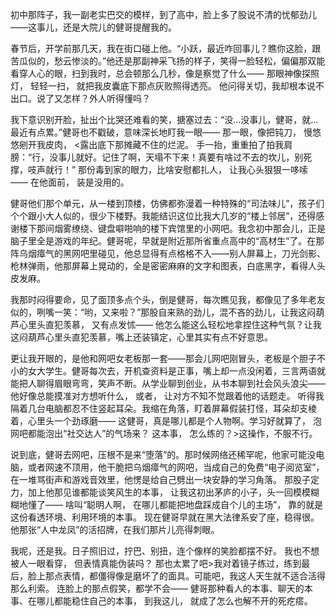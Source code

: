 初中那阵子，我一副老实巴交的模样，到了高中，脸上多了股说不清的忧郁劲儿——这事儿，还是大院儿的健哥提醒我的。

春节后，开学前那几天，我在街口碰上他。“小跃，最近咋回事儿？瞧你这脸，跟苦瓜似的，愁云惨淡的。”他还是那副神采飞扬的样子，笑得一脸轻松，偏偏那双能看穿人心的眼，扫到我时，总会顿那么几秒，像是察觉了什么—— 那眼神像探照灯， 轻轻一扫， 就把我皮囊底下那点灰败照得透亮。 他问得关切，我却根本说不出口。说了又怎样？外人听得懂吗？

我下意识别开脸，扯出个比哭还难看的笑，搪塞过去：“没…没事儿，健哥，就…最近有点累。”健哥也不戳破，意味深长地盯我一眼—— 那一眼，像把钝刀， 慢悠悠剜开我皮肉， <露出底下那摊藏不住的烂泥。 手一抬，重重拍了拍我肩膀：“行，没事儿就好。记住了啊，天塌不下来！真要有啥过不去的坎儿，别死撑，吱声就行！” 那份毒到家的眼力，比啥安慰都扎人， 让我心头狠狠一哆嗦—— 在他面前， 装是没用的。

健哥他们那个单元，从一楼到顶楼，仿佛都弥漫着一种特殊的“司法味儿”，孩子们个个跟小大人似的，很少下楼野。我能结识这位比我大几岁的“楼上邻居”，还得感谢楼下那间烟雾缭绕、键盘噼啪响的楼下宾馆里的小网吧。我念初中那会儿，正是脑子里全是游戏的年纪。健哥呢，早就是附近那所省重点高中的“高材生”了。在那阵乌烟瘴气的黑网吧里碰见，他总显得有点格格不入——别人屏幕上，刀光剑影、枪林弹雨，他那屏幕上晃动的，全是密密麻麻的文字和图表，白底黑字，看得人头皮发麻。

我那时闷得要命，见了面顶多点个头，倒是健哥，每次瞧见我，都像见了多年老友似的，咧嘴一笑：“哟，又来啦？”那股自来熟的劲儿，混不吝的劲儿，让我这闷葫芦心里头直犯羡慕， 又有点发怵—— 他怎么能这么轻松地拿捏住这种气氛？让我这闷葫芦心里头直犯羡慕，嘴上还装镇定，心里其实有点不好意思。

更让我开眼的，是他和网吧女老板那一套——那会儿网吧刚冒头，老板是个胆子不小的女大学生。健哥每次去，开机查资料是正事，嘴上却一点没闲着，三言两语就能把人聊得眉眼弯弯，笑声不断。从学业聊到创业，从书本聊到社会风头浪尖—— 他好像总能摸准对方想听什么， 或者， 让对方不知不觉跟着他的话题走。 听得我隔着几台电脑都忍不住竖起耳朵。我缩在角落，盯着屏幕假装打怪，耳朵却支棱着，心里头一个劲琢磨—— 这健哥，真是哪儿都是个人物啊。学习好就算了， 泡网吧都能泡出“社交达人”的气场来？ 这本事， 怎么练的？>这操作，不服不行。

说到底，健哥去网吧，压根不是来“堕落”的。那时候网络还稀罕呢，他家可能没电脑，或者网速不顶用，他干脆把乌烟瘴气的网吧，当成自己的免费“电子阅览室”， 在一堆骂街声和游戏音效里，他愣是给自己劈出一块安静的学习角落。 那股子定力，加上他那见谁都能谈笑风生的本事， 让我这初出茅庐的小子，头一回模模糊糊地懂了—— 啥叫“聪明人啊， 在哪儿都能把地盘踩成自个儿的主场”， 靠的就是这份看透环境、利用环境的本事。 现在健哥早就在黑大法律系安了座，稳得很。他那张“人中龙凤”的活招牌，在我们那片儿亮得刺眼。

我呢，还是我。日子照旧过，拧巴、别扭，连个像样的笑脸都摆不好。 我也不想被人一眼看穿， 但表情真能伪装吗？ 那也太累了吧>我对着镜子练过，练到最后，脸上那点表情，都僵得像是磨坏了的面具。可能吧，我这人天生就不适合活得那么利索。 连脸上的那点假笑，都学不会—— 健哥那种看人的本事、聊天的本事、在哪儿都能稳住自己的本事， 到我这儿， 就成了怎么也解不开的死疙瘩。